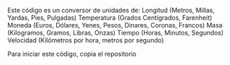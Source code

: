 Este código es un conversor de unidades de:
Longitud (Metros, Millas, Yardas, Pies, Pulgadas)
Temperatura (Grados Centígrados, Farenheit)
Moneda (Euros, Dólares, Yenes, Pesos, Dinares, Coronas, Francos) 
Masa (Kilogramos, Gramos, Libras, Onzas)
Tiempo (Horas, Minutos, Segundos)
Velocidad (Kilómetros por hora, metros por segundo)

Para iniciar este código, copia el repositorio 

